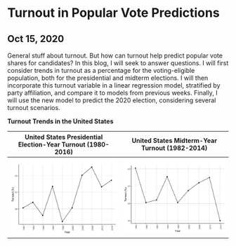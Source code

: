 # Turnout in Popular Vote Predictions
## Oct 15, 2020

General stuff about turnout. 
But how can turnout help predict popular vote shares for candidates? In this blog, I will seek to answer questions. I will first consider trends in turnout as a percentage for the voting-eligible population, both for the presidential and midterm elections. I will then incorporate this turnout variable in a linear regression model, stratified by party affiliation, and compare it to models from previous weeks. Finally, I will use the new model to predict the 2020 election, considering several turnout scenarios. 

**Turnout Trends in the United States**

United States Presidential Election-Year Turnout (1980-2016)  |  United States Midterm-Year Turnout (1982-2014)
:-------------------------:|:-------------------------:
![](Turnout1.png)|![](Turnout2.png)


